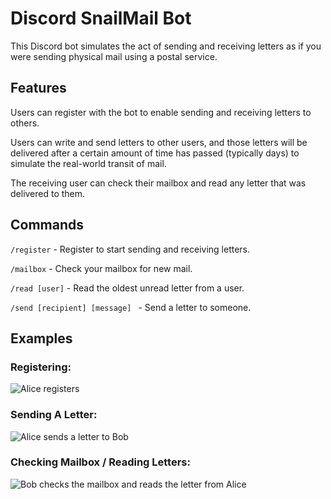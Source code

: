 # Discord SnailMail Bot

This Discord bot simulates the act of sending and receiving letters as if you were sending physical mail using a postal service.

## Features

Users can register with the bot to enable sending and receiving letters to others.

Users can write and send letters to other users, and those letters will be delivered after a certain amount of time has passed (typically days) to simulate the real-world transit of mail.

The receiving user can check their mailbox and read any letter that was delivered to them.

## Commands

```/register``` - Register to start sending and receiving letters.

```/mailbox``` - Check your mailbox for new mail.

```/read [user]``` - Read the oldest unread letter from a user.

```/send [recipient] [message] ``` - Send a letter to someone.

## Examples

### Registering:
![Alice registers](demo/register.gif)

### Sending A Letter:
![Alice sends a letter to Bob](demo/send.gif)

### Checking Mailbox / Reading Letters:
![Bob checks the mailbox and reads the letter from Alice](demo/mailboxread.gif)
